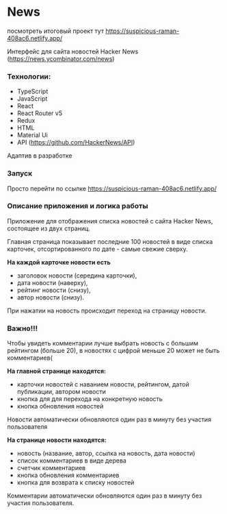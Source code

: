 # News
посмотреть итоговый проект тут https://suspicious-raman-408ac6.netlify.app/

Интерфейс для сайта новостей  Hacker News (https://news.ycombinator.com/news)

### Технологии:
* TypeScript
* JavaScript
* React
* React Router v5
* Redux
* HTML 
* Material Ui
* API (https://github.com/HackerNews/API)

Адаптив в разработке

### Запуск
Просто перейти по ссылке https://suspicious-raman-408ac6.netlify.app/

### Описание приложения и логика работы
Приложение для отображения списка новостей с сайта Hacker News, состоящее из двух страниц.


Главная страница показывает последние 100 новостей в виде списка карточек, отсортированного по дате - самые свежие сверху. 

**На каждой карточке новости есть**
* заголовок новости (середина карточки), 
* дата новости (наверху), 
* рейтинг новости (снизу), 
* автор новости (снизу). 
 
При нажатии на новость происходит переход на страницу новости. 

### Важно!!!
Чтобы увидеть комментарии лучше выбрать новость с большим рейтингом (больше 20), в новостях с цифрой меньше 20 может не быть комментариев( 

**На главной странице находятся:**
* карточки новостей с наванием новости, рейтингом, датой публикации, автором новости
* кнопка для для перехода на конкретную новость
* кнопка обновления новостей 
  
Новости автоматически обновляются один раз в минуту без участия пользователя

**На странице новости находятся:**
* новость (название, автор, ссылка на новость, дата новости)
* список комментариев в виде дерева
* счетчик комментариев
* кнопка обновления комментариев
* кнопка для возврата к списку новостей

Комментарии автоматически обновляются один раз в минуту без участия пользователя.







